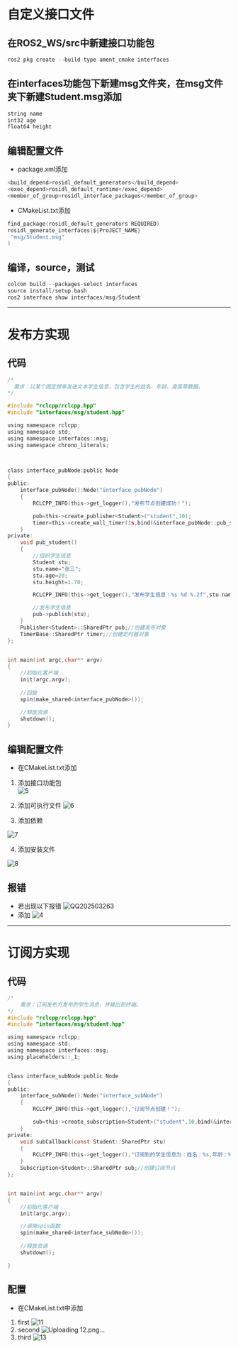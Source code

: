 # 自定义接口文件
## 在ROS2_WS/src中新建接口功能包
```C
ros2 pkg create --build-type ament_cmake interfaces
```
## 在interfaces功能包下新建msg文件夹，在msg文件夹下新建Student.msg添加
```C
string name
int32 age
float64 height
```
## 编辑配置文件
- package.xml添加
```C
<build_depend>rosidl_default_generators</build_depend>
<exec_depend>rosidl_default_runtime</exec_depend>
<member_of_group>rosidl_interface_packages</member_of_group>
```
- CMakeList.txt添加
```C
find_package(rosidl_default_generators REQUIRED)
rosidl_generate_interfaces(${ProJECT_NAME}
 "msg/Student.msg"
)
```
## 编译，source，测试
```C
colcon build --packages-select interfaces
source install/setup.bash
ros2 interface show interfaces/msg/Student
```
---
# 发布方实现
## 代码
```C
/*  
  需求：以某个固定频率发送文本学生信息，包含学生的姓名、年龄、身高等数据。
*/

#include "rclcpp/rclcpp.hpp"
#include "interfaces/msg/student.hpp"

using namespace rclcpp;
using namespace std;
using namespace interfaces::msg;
using namespace chrono_literals;



class interface_pubNode:public Node
{
public:
    interface_pubNode():Node("interface_pubNode")
    {
        RCLCPP_INFO(this->get_logger(),"发布节点创建成功！");

        pub=this->create_publisher<Student>("student",10);
        timer=this->create_wall_timer(1s,bind(&interface_pubNode::pub_student,this));
    }
private:
    void pub_student()
    {
        //组织学生信息
        Student stu;
        stu.name="张三";
        stu.age=20;
        stu.height=1.70;

        RCLCPP_INFO(this->get_logger(),"发布学生信息：%s %d %.2f",stu.name.c_str(),stu.age,stu.height);

        //发布学生信息
        pub->publish(stu);
    }
    Publisher<Student>::SharedPtr pub;//创建发布对象
    TimerBase::SharedPtr timer;//创建定时器对象
};


int main(int argc,char** argv)
{   
    //初始化客户端
    init(argc,argv);
    
    //回旋
    spin(make_shared<interface_pubNode>());

    //释放资源
    shutdown();
}
```
## 编辑配置文件
- 在CMakeList.txt添加
1. 添加接口功能包  
![5](https://github.com/user-attachments/assets/6d4a33b4-fd8d-43e7-86c5-bf1b5e1d75ca)

2. 添加可执行文件
![6](https://github.com/user-attachments/assets/8e6972f3-2057-4920-842f-45c7ed7918d0)

3. 添加依赖

![7](https://github.com/user-attachments/assets/b704c87d-fccf-46da-a18b-68cc14834daa)

4. 添加安装文件

![8](https://github.com/user-attachments/assets/9ba17646-22de-4986-a55d-23399575776a)

## 报错
- 若出现以下报错
![QQ202503263](https://github.com/user-attachments/assets/c6c4bab1-dc89-4218-a510-59801abcc2e4)
- 添加
![4](https://github.com/user-attachments/assets/18f0a60b-db88-4389-9e4e-034342ce57c4)
---
# 订阅方实现
## 代码
```C
/*  
    需求：订阅发布方发布的学生消息，并输出到终端。
*/
#include "rclcpp/rclcpp.hpp"
#include "interfaces/msg/student.hpp"

using namespace rclcpp;
using namespace std;
using namespace interfaces::msg;
using placeholders::_1;


class interface_subNode:public Node
{
public:
    interface_subNode():Node("interface_subNode")
    {
        RCLCPP_INFO(this->get_logger(),"订阅节点创建！");

        sub=this->create_subscription<Student>("student",10,bind(&interface_subNode::subCallback,this,_1));
    }
private:
    void subCallback(const Student::SharedPtr stu)
    {
        RCLCPP_INFO(this->get_logger(),"订阅到的学生信息为：姓名：%s,年龄：%d,身高：%f",stu->name.c_str(),stu->age,stu->height);
    }
    Subscription<Student>::SharedPtr sub;//创建订阅节点
};


int main(int argc,char** argv)
{
    //初始化客户端
    init(argc,argv);

    //调用spin函数
    spin(make_shared<interface_subNode>());
    
    //释放资源
    shutdown();

}
```
## 配置
- 在CMakeList.txt中添加
1. first
![11](https://github.com/user-attachments/assets/43300f48-168c-48f3-af0a-934a722d769f)
2. second
![Uploading 12.png…]()
3. third
![13](https://github.com/user-attachments/assets/e40fe174-8283-41a8-9511-a71d3483f037)

